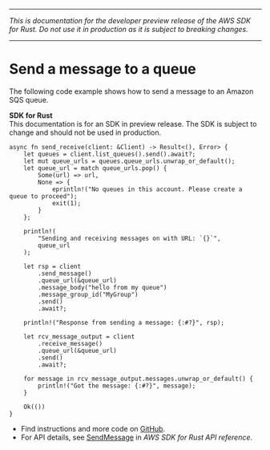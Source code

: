 --------

 *This is documentation for the developer preview release of the AWS SDK for Rust\. Do not use it in production as it is subject to breaking changes\.* 

--------

# Send a message to a queue<a name="sqs_SendMessage_rust_topic"></a>

The following code example shows how to send a message to an Amazon SQS queue\.

**SDK for Rust**  
This documentation is for an SDK in preview release\. The SDK is subject to change and should not be used in production\.
  

```
async fn send_receive(client: &Client) -> Result<(), Error> {
    let queues = client.list_queues().send().await?;
    let mut queue_urls = queues.queue_urls.unwrap_or_default();
    let queue_url = match queue_urls.pop() {
        Some(url) => url,
        None => {
            eprintln!("No queues in this account. Please create a queue to proceed");
            exit(1);
        }
    };

    println!(
        "Sending and receiving messages on with URL: `{}`",
        queue_url
    );

    let rsp = client
        .send_message()
        .queue_url(&queue_url)
        .message_body("hello from my queue")
        .message_group_id("MyGroup")
        .send()
        .await?;

    println!("Response from sending a message: {:#?}", rsp);

    let rcv_message_output = client
        .receive_message()
        .queue_url(&queue_url)
        .send()
        .await?;

    for message in rcv_message_output.messages.unwrap_or_default() {
        println!("Got the message: {:#?}", message);
    }

    Ok(())
}
```
+  Find instructions and more code on [GitHub](https://github.com/awsdocs/aws-doc-sdk-examples/tree/main/.rust_alpha/sqs#code-examples)\. 
+  For API details, see [SendMessage](https://awslabs.github.io/aws-sdk-rust/) in *AWS SDK for Rust API reference*\. 